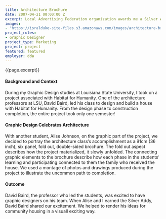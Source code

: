 ```yaml
---
title: Architecture Brochure
date: 2007-04-21 00:00:00 Z
excerpt: Local Advertising Federation organization awards me a Silver Addy in the student category for an architectural brochure.
images:
- "https://isralduke-site-files.s3.amazonaws.com/images/architecture-brochure-designed-by-isral-Duke-addy-award-2007.jpg"
project_roles:
- Graphic Designer
project_type: Marketing
project: project
featured: featured
employer: dda
---
```

<p class="lead">{{page.excerpt}}</p>

#### Background and Context

During  my Graphic Design studies at Louisiana State University, I took on a project associated with Habitat for Humanity. One of the architecture professors at LSU, David Baird, led his class to design and build a house with Habitat for Humanity. From the design phase to construction completion, the entire project took only one semester!

#### Graphic Design Celebrates Architecture

With another student, Alise Johnson, on the graphic part of the project, we decided to portray the architecture class’s accomplishment as a 91cm (36 inch), six panel, fold out, double-sided brochure. The fold out aspect describes how the project materialized, it slowly unfolded. The connecting graphic elements to the brochure describe how each phase in the students’ learning and participating connected to them the family who received the house. We used a montage of photos and drawings produced during the project to illustrate the uncommon path to completion.

#### Outcome

David Baird, the professor who led the students, was excited to have graphic designers on his team. When Alise and I earned the Silver Addy, David Baird shared our excitement. We helped to render his ideas for community housing in a visuall exciting way.